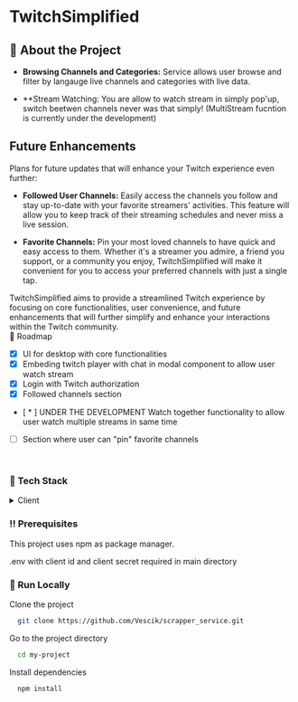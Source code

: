 <!--
Hey, thanks for using the awesome-readme-template template.  
If you have any enhancements, then fork this project and create a pull request 
or just open an issue with the label "enhancement".

Don't forget to give this project a star for additional support ;)
Maybe you can mention me or this repo in the acknowledgements too
-->
<div align="left">

  <h1>TwitchSimplified</h1>


  ## :hamburger: About the Project
  - **Browsing Channels and Categories:** Service allows user browse and filter by langauge live channels and categories with live data.

- **Stream Watching: You are allow to watch stream in simply pop'up, switch beetwen channels never was that simply! (MultiStream fucntion is currently under the development)

## Future Enhancements

Plans for future updates that will enhance your Twitch experience even further:

- **Followed User Channels:** Easily access the channels you follow and stay up-to-date with your favorite streamers' activities. This feature will allow you to keep track of their streaming schedules and never miss a live session.

- **Favorite Channels:** Pin your most loved channels to have quick and easy access to them. Whether it's a streamer you admire, a friend you support, or a community you enjoy, TwitchSimplified will make it convenient for you to access your preferred channels with just a single tap.

TwitchSimplified aims to provide a streamlined Twitch experience by focusing on core functionalities, user convenience, and future enhancements that will further simplify and enhance your interactions within the Twitch community.
</br>
  :compass: Roadmap

* [x] UI for desktop with core functionalities
* [x]  Embeding twitch player with chat in modal component to allow user watch stream
* [x] Login with Twitch authorization
* [x] Followed channels section
* [ * ] UNDER THE DEVELOPMENT Watch together functionality to allow user watch multiple streams in same time
* [ ] Section where user can "pin" favorite channels

</div>

<br />




<!-- TechStack -->
### :space_invader: Tech Stack

<details>
  <summary>Client</summary>
  <ul>
    <li><a href="https://www.typescriptlang.org/">Vue.js</a></li>
    <li><a href="https://nextjs.org/">Pinia</a></li>
    <li><a href="https://nextjs.org/">TypeScript</a></li>
    <li><a href="https://reactjs.org/">Axios</a></li>
  </ul>
</details>

<!-- Prerequisites -->
### :bangbang: Prerequisites

This project uses npm as package manager.

.env with client id and client secret required in main directory


<!-- Run Locally -->
### :running: Run Locally
Clone the project

```bash
  git clone https://github.com/Vescik/scrapper_service.git
```

Go to the project directory

```bash
  cd my-project
```

Install dependencies

```bash
  npm install
```


<!-- Roadmap -->


